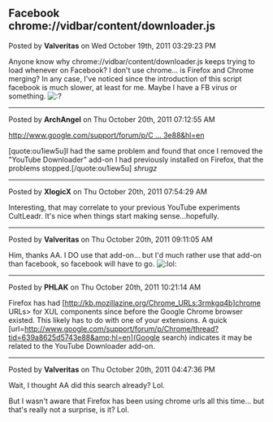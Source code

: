 ## Facebook chrome://vidbar/content/downloader.js
Posted by **Valveritas** on Wed October 19th, 2011 03:29:23 PM

Anyone know why chrome&#058;//vidbar/content/downloader.js keeps trying to load whenever on Facebook?  I don't use chrome... is Firefox and Chrome merging?  In any case, I've noticed since the introduction of this script facebook is much slower, at least for me.  Maybe I have a FB virus or something.   <!-- s:? --><img src="{SMILIES_PATH}/icon_e_confused.gif" alt=":?" title="Confused" /><!-- s:? -->

--------------------------------------------------------------------------------

Posted by **ArchAngel** on Thu October 20th, 2011 07:12:55 AM

<!-- m --><a class="postlink" href="http://www.google.com/support/forum/p/Chrome/thread?tid=639a8625d5743e88&amp;hl=en">http://www.google.com/support/forum/p/C ... 3e88&amp;hl=en</a><!-- m -->
[quote:ou1iew5u]I had the same problem and found that once I removed the "YouTube Downloader" add-on I had previously installed on Firefox, that the problems stopped.[/quote:ou1iew5u]
*shrugz*

--------------------------------------------------------------------------------

Posted by **XlogicX** on Thu October 20th, 2011 07:54:29 AM

Interesting, that may correlate to your previous YouTube experiments CultLeadr. It's nice when things start making sense...hopefully.

--------------------------------------------------------------------------------

Posted by **Valveritas** on Thu October 20th, 2011 09:11:05 AM

Him, thanks AA. I DO use that add-on... but I'd much rather use that add-on than facebook, so facebook will have to go.   <!-- s:lol: --><img src="{SMILIES_PATH}/icon_lol.gif" alt=":lol:" title="Laughing" /><!-- s:lol: -->

--------------------------------------------------------------------------------

Posted by **PHLAK** on Thu October 20th, 2011 10:21:14 AM

Firefox has had [http://kb.mozillazine.org/Chrome_URLs:3rmkgq4b]chrome URLs> for XUL components since before the Google Chrome browser existed.  This likely has to do with one of your extensions.  A quick [url=http://www.google.com/support/forum/p/Chrome/thread?tid=639a8625d5743e88&amp;hl=en](Google search) indicates it may be related to the YouTube Downloader add-on.

--------------------------------------------------------------------------------

Posted by **Valveritas** on Thu October 20th, 2011 04:47:36 PM

Wait, I thought AA did this search already? Lol.

But I wasn't aware that Firefox has been using chrome urls all this time... but that's really not a surprise, is it?  Lol.
